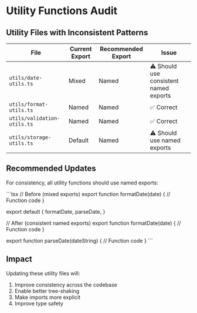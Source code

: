 # Utility Functions Audit

## Utility Files with Inconsistent Patterns

| File | Current Export | Recommended Export | Issue |
|------|---------------|-------------------|-------|
| `utils/date-utils.ts` | Mixed | Named | ⚠️ Should use consistent named exports |
| `utils/format-utils.ts` | Named | Named | ✅ Correct |
| `utils/validation-utils.ts` | Named | Named | ✅ Correct |
| `utils/storage-utils.ts` | Default | Named | ⚠️ Should use named exports |

## Recommended Updates

For consistency, all utility functions should use named exports:

\`\`\`tsx
// Before (mixed exports)
export function formatDate(date) {
  // Function code
}

export default {
  formatDate,
  parseDate,
}

// After (consistent named exports)
export function formatDate(date) {
  // Function code
}

export function parseDate(dateString) {
  // Function code
}
\`\`\`

## Impact

Updating these utility files will:
1. Improve consistency across the codebase
2. Enable better tree-shaking
3. Make imports more explicit
4. Improve type safety
